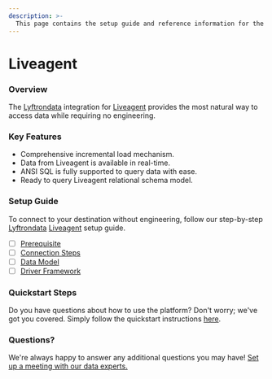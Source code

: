 ```yaml
---
description: >-
  This page contains the setup guide and reference information for the Liveagent source connector.
---
```


# Liveagent

### Overview

The [Lyftrondata](https://www.lyftrondata.com/) integration for [Liveagent](https://www.lyftrondata.com/integration/commerce-analytics/liveagent/) provides the most natural way to access data while requiring no engineering.

### Key Features

* Comprehensive incremental load mechanism.
* Data from Liveagent is available in real-time.&#x20;
* ANSI SQL is fully supported to query data with ease.
* Ready to query Liveagent relational schema model.

### Setup Guide

To connect to your destination without engineering, follow our step-by-step [Lyftrondata](https://www.lyftrondata.com/)  [Liveagent](https://www.lyftrondata.com/integration/commerce-analytics/liveagent/) setup guide.

* [ ] [Prerequisite](prerequisite.md)
* [ ] [Connection Steps](connection-steps.md)
* [ ] [Data Model](data-model/erd.md)
* [ ] [Driver Framework](driver-framework/)

### Quickstart Steps

Do you have questions about how to use the platform? Don't worry; we've got you covered. Simply follow the quickstart instructions [here](../README.md).

### Questions? <a href="#questions" id="questions"></a>

We're always happy to answer any additional questions you may have! [Set up a meeting with our data experts.](https://www.lyftrondata.com/book-a-meeting/)

